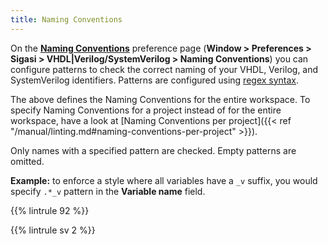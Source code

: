 ```yaml
---
title: Naming Conventions
---
```


On the [**Naming Conventions**](/manual/linting/#naming-conventions) preference page (**Window \>
Preferences \> Sigasi \> VHDL|Verilog/SystemVerilog \> Naming Conventions**) you can configure
patterns to check the correct naming of your VHDL, Verilog, and SystemVerilog identifiers. Patterns are
configured using [regex syntax](https://sigasi.com/app/regex).

The above defines the Naming Conventions for the entire workspace.
To specify Naming Conventions for a project instead of for the entire workspace, have a look at [Naming Conventions per project]({{< ref "/manual/linting.md#naming-conventions-per-project" >}}).

Only names with a specified pattern are checked. Empty patterns are omitted.

**Example:** to enforce a style where all variables have a `_v` suffix,
you would specify `.*_v` pattern in the **Variable name** field.

{{% lintrule 92 %}}

{{% lintrule sv 2 %}}
